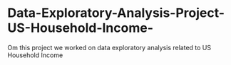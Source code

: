 # Data-Exploratory-Analysis-Project-US-Household-Income-
Om this project we worked on data exploratory analysis related to US Household Income 
